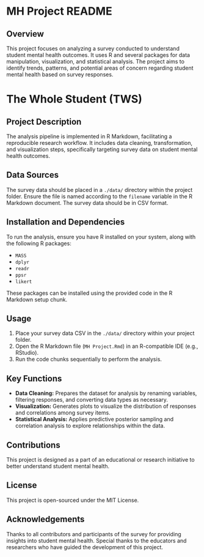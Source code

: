 
# MH Project README

## Overview
This project focuses on analyzing a survey conducted to understand student mental health outcomes. It uses R and several packages for data manipulation, visualization, and statistical analysis. The project aims to identify trends, patterns, and potential areas of concern regarding student mental health based on survey responses.

# The Whole Student (TWS)
## Project Description
The analysis pipeline is implemented in R Markdown, facilitating a reproducible research workflow. It includes data cleaning, transformation, and visualization steps, specifically targeting survey data on student mental health outcomes.

## Data Sources
The survey data should be placed in a `./data/` directory within the project folder. Ensure the file is named according to the `filename` variable in the R Markdown document. The survey data should be in CSV format.

## Installation and Dependencies
To run the analysis, ensure you have R installed on your system, along with the following R packages:
- `MASS`
- `dplyr`
- `readr`
- `ppsr`
- `likert`

These packages can be installed using the provided code in the R Markdown setup chunk.

## Usage
1. Place your survey data CSV in the `./data/` directory within your project folder.
2. Open the R Markdown file (`MH Project.Rmd`) in an R-compatible IDE (e.g., RStudio).
3. Run the code chunks sequentially to perform the analysis.

## Key Functions
- **Data Cleaning:** Prepares the dataset for analysis by renaming variables, filtering responses, and converting data types as necessary.
- **Visualization:** Generates plots to visualize the distribution of responses and correlations among survey items.
- **Statistical Analysis:** Applies predictive posterior sampling and correlation analysis to explore relationships within the data.

## Contributions
This project is designed as a part of an educational or research initiative to better understand student mental health.

## License
This project is open-sourced under the MIT License.

## Acknowledgements
Thanks to all contributors and participants of the survey for providing insights into student mental health. Special thanks to the educators and researchers who have guided the development of this project.
